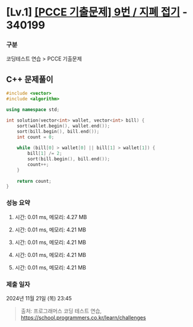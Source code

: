 # [Lv.1] [[PCCE 기출문제] 9번 / 지폐 접기](https://school.programmers.co.kr/learn/courses/30/lessons/340199?language=cpp) - 340199 

### 구분

코딩테스트 연습 > PCCE 기출문제

## C++ 문제풀이

```cpp
#include <vector>
#include <algorithm>

using namespace std;

int solution(vector<int> wallet, vector<int> bill) {
    sort(wallet.begin(), wallet.end());
    sort(bill.begin(), bill.end());
    int count = 0;
    
    while (bill[0] > wallet[0] || bill[1] > wallet[1]) {
        bill[1] /= 2;
        sort(bill.begin(), bill.end());
        count++;
    }
    
    return count;
}
```

### 성능 요약

1. 시간: 0.01 ms, 메모리: 4.27 MB

2. 시간: 0.01 ms, 메모리: 4.21 MB
3. 시간: 0.01 ms, 메모리: 4.21 MB
4. 시간: 0.01 ms, 메모리: 4.21 MB
5. 시간: 0.01 ms, 메모리: 4.21 MB

### 제출 일자

2024년 11월 21일 (목) 23:45

> 출처: 프로그래머스 코딩 테스트 연습, https://school.programmers.co.kr/learn/challenges